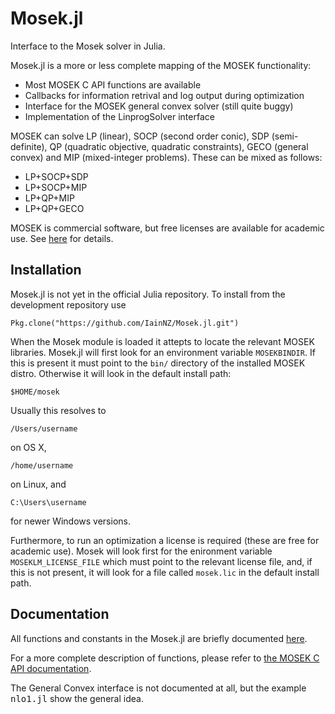 Mosek.jl
========

Interface to the Mosek solver in Julia. 

Mosek.jl is a more or less complete mapping of the MOSEK functionality:
- Most MOSEK C API functions are available
- Callbacks for information retrival and log output during optimization
- Interface for the MOSEK general convex solver (still quite buggy)
- Implementation of the LinprogSolver interface

MOSEK can solve LP (linear), SOCP (second order conic), SDP (semi-definite), 
QP (quadratic objective, quadratic constraints), GECO (general
convex) and MIP (mixed-integer problems). These can be mixed as follows:
- LP+SOCP+SDP
- LP+SOCP+MIP
- LP+QP+MIP
- LP+QP+GECO

MOSEK is commercial software, but free licenses are available for academic 
use. See [here](http://mosek.com/resources/academic-license/) for details.

Installation
------------
Mosek.jl is not yet in the official Julia repository. To install from the development repository use

    Pkg.clone("https://github.com/IainNZ/Mosek.jl.git")

When the Mosek module is loaded it attepts to locate the relevant MOSEK libraries. Mosek.jl will first look 
for an environment variable `MOSEKBINDIR`. If this is present it must point to the `bin/` directory
of the installed MOSEK distro. Otherwise it will look in the default install path:

    $HOME/mosek
    
Usually this resolves to 

    /Users/username
    
on OS X, 

    /home/username
    
on Linux, and

    C:\Users\username
    
for newer Windows versions.

Furthermore, to run an optimization a license is required (these are free for academic use). Mosek will look first for the enironment variable `MOSEKLM_LICENSE_FILE` which must point to the relevant license file, and, if this is not present, it will look for a file called `mosek.lic` in the default install path.


Documentation
-------------

All functions and constants in the Mosek.jl are briefly documented [here](doc/Mosek-Functions).

For a more complete description of functions, please refer to 
[the MOSEK C API documentation](http://docs.mosek.com/7.0/capi/index.html).

The General Convex interface is not documented at all, but the example 
<tt>nlo1.jl</tt> show the general idea.

